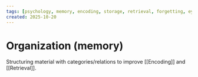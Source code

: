 ```yaml
---
tags: [psychology, memory, encoding, storage, retrieval, forgetting, eyewitness, amnesia, alzheimers, cte]
created: 2025-10-20
---
```

# Organization (memory)

Structuring material with categories/relations to improve [[Encoding]] and [[Retrieval]].
